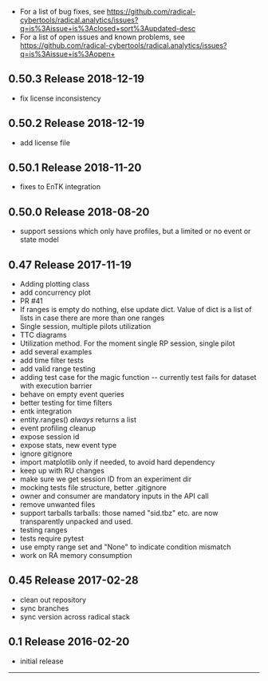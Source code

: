 
  - For a list of bug fixes, see 
    https://github.com/radical-cybertools/radical.analytics/issues?q=is%3Aissue+is%3Aclosed+sort%3Aupdated-desc
  - For a list of open issues and known problems, see
    https://github.com/radical-cybertools/radical.analytics/issues?q=is%3Aissue+is%3Aopen+


0.50.3 Release                                                        2018-12-19
--------------------------------------------------------------------------------

  - fix license inconsistency


0.50.2 Release                                                        2018-12-19
--------------------------------------------------------------------------------

  - add license file


0.50.1 Release                                                        2018-11-20
--------------------------------------------------------------------------------

  - fixes to EnTK integration


0.50.0 Release                                                        2018-08-20
--------------------------------------------------------------------------------

  - support sessions which only have profiles, but a limited or no event or
    state model

  
  
0.47 Release                                                          2017-11-19
--------------------------------------------------------------------------------

  - Adding plotting class 
  - add concurrency plot 
  - PR #41 
  - If ranges is empty do nothing, else update dict. 
    Value of dict is a list of lists in case there are more than one ranges 
  - Single session, multiple pilots utilization 
  - TTC diagrams 
  - Utilization method. For the moment single RP session, single pilot 
  - add several examples
  - add time filter tests 
  - add valid range testing 
  - adding test case for the magic function -- currently test fails for dataset
    with execution barrier
  - behave on empty event queries 
  - better testing for time filters 
  - entk integration 
  - entity.ranges() *always* returns a list 
  - event profiling cleanup 
  - expose session id 
  - expose stats, new event type 
  - ignore gitignore 
  - import matplotlib only if needed, to avoid hard dependency 
  - keep up with RU changes 
  - make sure we get session ID from an experiment dir 
  - mocking tests file structure, better .gitignore 
  - owner and consumer are mandatory inputs in the API call 
  - remove unwanted files 
  - support tarballs tarballs: those named "sid.tbz" etc. are now transparently
    unpacked and used.
  - testing ranges 
  - tests require pytest 
  - use empty range set and "None" to indicate condition mismatch 
  - work on RA memory consumption 


0.45 Release                                                          2017-02-28
--------------------------------------------------------------------------------

  - clean out repository
  - sync branches 
  - sync version across radical stack 


0.1  Release                                                          2016-02-20
--------------------------------------------------------------------------------

  - initial release


--------------------------------------------------------------------------------

